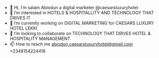 - 👋 Hi, I’m salam Abiodun a digital marketer @caesarsluxuryhotel
- 👀 I’m interested in HOTELS & HOSPITALLITY AND TECHNOLOGY THAT DRIVES IT
- 🌱 I’m currently working on DIGITAL MARKETING for CAESARS LUXURY HOTEL LEKKI
- 💞️ I’m looking to collaborate on TECHNOLOGY THAT DRIVES HOTEL & HOSPITALITY MANAGEMENT
- 📫 How to reach me abiodun.caesarsluxuryhotel@gmail.com +2348154224416

<!---
caesarsluxuryhotel/caesarsluxuryhotel is a ✨ special ✨ repository because its `README.md` (this file) appears on your GitHub profile.
You can click the Preview link to take a look at your changes.
--->
